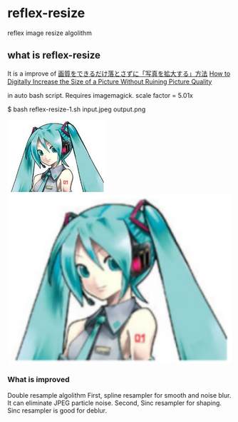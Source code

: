 # reflex-resize
reflex image resize algolithm

## what is reflex-resize
It is a improve of
[画質をできるだけ落とさずに「写真を拡大する」方法](https://www.lifehacker.jp/2017/02/170204_20170204_picture_size.html)
[How to Digitally Increase the Size of a Picture Without Ruining Picture Quality](https://www.makeuseof.com/tag/how-to-digitally-increase-the-size-of-a-picture-without-ruining-picture-quality/)

in auto bash script.
Requires imagemagick.
scale factor = 5.01x

$ bash reflex-resize-1.sh input.jpeg output.png

![original](miku-noisy.png "ORIGINAL")
![reflex-resize applied](miku-noisy-5x.png "reflex-resize applied")

### What is improved
Double resample algolithm
First, spline resampler for smooth and noise blur.
It can eliminate JPEG particle noise.
Second, Sinc resampler for shaping.
Sinc resampler is good for deblur.
